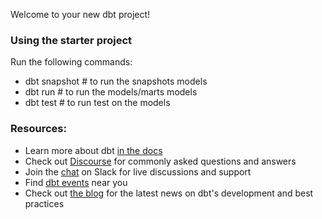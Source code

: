 Welcome to your new dbt project!

### Using the starter project

Run the following commands:
- dbt snapshot      # to run the snapshots models
- dbt run           # to run the models/marts models
- dbt test          # to run test on the models


### Resources:
- Learn more about dbt [in the docs](https://docs.getdbt.com/docs/introduction)
- Check out [Discourse](https://discourse.getdbt.com/) for commonly asked questions and answers
- Join the [chat](https://community.getdbt.com/) on Slack for live discussions and support
- Find [dbt events](https://events.getdbt.com) near you
- Check out [the blog](https://blog.getdbt.com/) for the latest news on dbt's development and best practices
